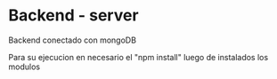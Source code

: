 # Backend - server 

Backend conectado con mongoDB 

Para su ejecucion en necesario el "npm install" luego de instalados los modulos 

